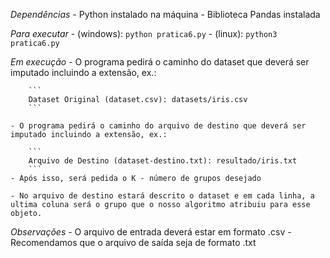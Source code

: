 *Dependências*
    - Python instalado na máquina
    - Biblioteca Pandas instalada

*Para executar*
    - (windows): `python pratica6.py`
    - (linux): `python3 pratica6.py`

*Em execução*
    - O programa pedirá o caminho do dataset que deverá ser imputado incluindo a extensão, ex.:

        ```
        Dataset Original (dataset.csv): datasets/iris.csv
        ```

    - O programa pedirá o caminho do arquivo de destino que deverá ser imputado incluindo a extensão, ex.:

        ```
        Arquivo de Destino (dataset-destino.txt): resultado/iris.txt
        ```
    - Após isso, será pedida o K - número de grupos desejado
    
    - No arquivo de destino estará descrito o dataset e em cada linha, a ultima coluna será o grupo que o nosso algoritmo atribuiu para esse objeto. 

*Observações*
    - O arquivo de entrada deverá estar em formato .csv
    - Recomendamos que o arquivo de saída seja de formato .txt
